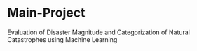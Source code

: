# Main-Project
Evaluation of Disaster Magnitude and Categorization of Natural Catastrophes using Machine Learning
